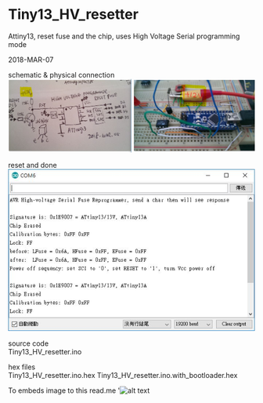 # Tiny13_HV_resetter
Attiny13, reset fuse and the chip, uses High Voltage Serial programming mode

2018-MAR-07

schematic & physical connection
![alt text](Attiny13_reset_schematic_breadbroad.JPG)

reset and done  
![alt text](Attiny13_reset_Termnial.JPG)

source code  
Tiny13_HV_resetter.ino

hex files  
Tiny13_HV_resetter.ino.hex
Tiny13_HV_resetter.ino.with_bootloader.hex

To embeds image to this read.me
'![alt text](http://url/to/img.png)
